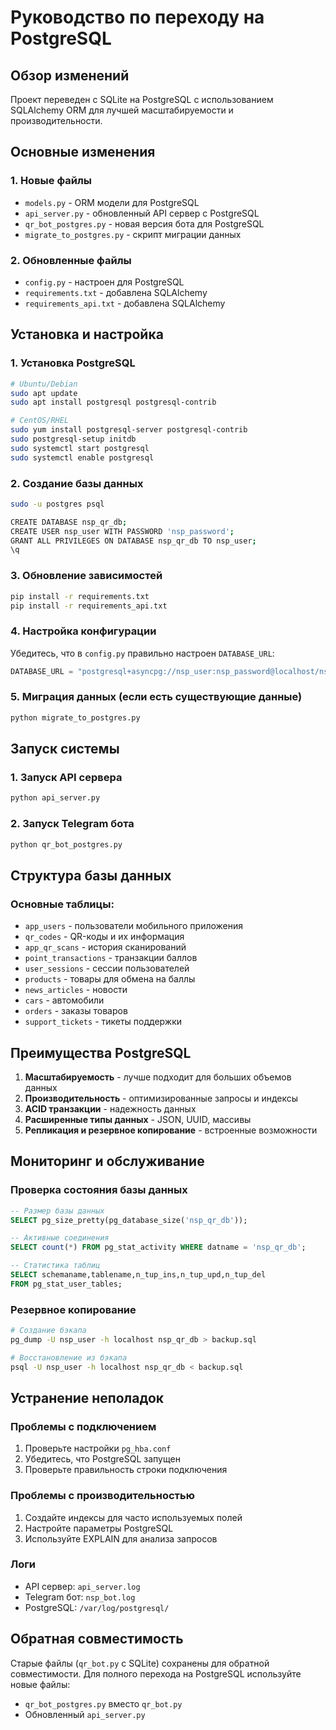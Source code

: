 # Руководство по переходу на PostgreSQL

## Обзор изменений

Проект переведен с SQLite на PostgreSQL с использованием SQLAlchemy ORM для лучшей масштабируемости и производительности.

## Основные изменения

### 1. Новые файлы
- `models.py` - ORM модели для PostgreSQL
- `api_server.py` - обновленный API сервер с PostgreSQL
- `qr_bot_postgres.py` - новая версия бота для PostgreSQL
- `migrate_to_postgres.py` - скрипт миграции данных

### 2. Обновленные файлы
- `config.py` - настроен для PostgreSQL
- `requirements.txt` - добавлена SQLAlchemy
- `requirements_api.txt` - добавлена SQLAlchemy

## Установка и настройка

### 1. Установка PostgreSQL

```bash
# Ubuntu/Debian
sudo apt update
sudo apt install postgresql postgresql-contrib

# CentOS/RHEL
sudo yum install postgresql-server postgresql-contrib
sudo postgresql-setup initdb
sudo systemctl start postgresql
sudo systemctl enable postgresql
```

### 2. Создание базы данных

```bash
sudo -u postgres psql

CREATE DATABASE nsp_qr_db;
CREATE USER nsp_user WITH PASSWORD 'nsp_password';
GRANT ALL PRIVILEGES ON DATABASE nsp_qr_db TO nsp_user;
\q
```

### 3. Обновление зависимостей

```bash
pip install -r requirements.txt
pip install -r requirements_api.txt
```

### 4. Настройка конфигурации

Убедитесь, что в `config.py` правильно настроен `DATABASE_URL`:

```python
DATABASE_URL = "postgresql+asyncpg://nsp_user:nsp_password@localhost/nsp_qr_db"
```

### 5. Миграция данных (если есть существующие данные)

```bash
python migrate_to_postgres.py
```

## Запуск системы

### 1. Запуск API сервера

```bash
python api_server.py
```

### 2. Запуск Telegram бота

```bash
python qr_bot_postgres.py
```

## Структура базы данных

### Основные таблицы:

- `app_users` - пользователи мобильного приложения
- `qr_codes` - QR-коды и их информация
- `app_qr_scans` - история сканирований
- `point_transactions` - транзакции баллов
- `user_sessions` - сессии пользователей
- `products` - товары для обмена на баллы
- `news_articles` - новости
- `cars` - автомобили
- `orders` - заказы товаров
- `support_tickets` - тикеты поддержки

## Преимущества PostgreSQL

1. **Масштабируемость** - лучше подходит для больших объемов данных
2. **Производительность** - оптимизированные запросы и индексы
3. **ACID транзакции** - надежность данных
4. **Расширенные типы данных** - JSON, UUID, массивы
5. **Репликация и резервное копирование** - встроенные возможности

## Мониторинг и обслуживание

### Проверка состояния базы данных

```sql
-- Размер базы данных
SELECT pg_size_pretty(pg_database_size('nsp_qr_db'));

-- Активные соединения
SELECT count(*) FROM pg_stat_activity WHERE datname = 'nsp_qr_db';

-- Статистика таблиц
SELECT schemaname,tablename,n_tup_ins,n_tup_upd,n_tup_del 
FROM pg_stat_user_tables;
```

### Резервное копирование

```bash
# Создание бэкапа
pg_dump -U nsp_user -h localhost nsp_qr_db > backup.sql

# Восстановление из бэкапа
psql -U nsp_user -h localhost nsp_qr_db < backup.sql
```

## Устранение неполадок

### Проблемы с подключением

1. Проверьте настройки `pg_hba.conf`
2. Убедитесь, что PostgreSQL запущен
3. Проверьте правильность строки подключения

### Проблемы с производительностью

1. Создайте индексы для часто используемых полей
2. Настройте параметры PostgreSQL
3. Используйте EXPLAIN для анализа запросов

### Логи

- API сервер: `api_server.log`
- Telegram бот: `nsp_bot.log`
- PostgreSQL: `/var/log/postgresql/`

## Обратная совместимость

Старые файлы (`qr_bot.py` с SQLite) сохранены для обратной совместимости. Для полного перехода на PostgreSQL используйте новые файлы:

- `qr_bot_postgres.py` вместо `qr_bot.py`
- Обновленный `api_server.py`
